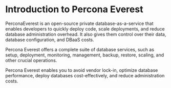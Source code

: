 # Introduction to Percona Everest

PerconaEverest is an open-source private database-as-a-service that enables developers to quickly deploy code, scale deployments, and reduce database administration overhead. It also gives them control over their data, database configuration, and DBaaS costs.

Percona Everest offers a complete suite of database services, such as setup, deployment, monitoring, management, backup, restore, scaling, and other crucial operations.

Percona Everest enables you to avoid vendor lock-in, optimize database performance, deploy databases cost-effectively, and reduce administration costs.

[percona_services]: https://www.percona.com/services
[community]: https://www.percona.com/forums/questions-discussions/everest
[Technical Preview]: details/glossary.md#technical-preview
